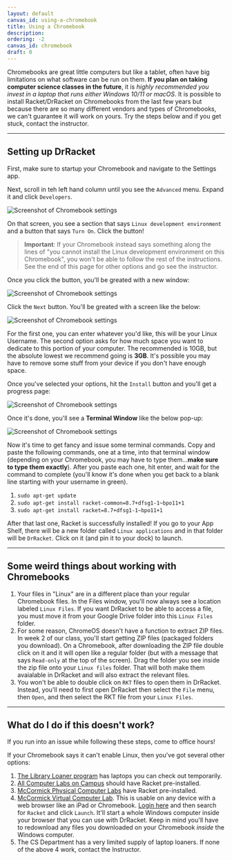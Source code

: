 ```yaml
---
layout: default
canvas_id: using-a-chromebook
title: Using a Chromebook
description:
ordering: -2
canvas_id: chromebook
draft: 0
---
```


Chromebooks are great little computers but like a tablet, often have big limitations on what software can be run on them. **If you plan on taking computer science classes in the future**, it is _highly recommended you invest in a laptop that runs either Windows 10/11 or macOS_. It is possible to install Racket/DrRacket on Chromebooks from the last few years but because there are so many different vendors and types of Chromebooks, we can't guarantee it will work on yours. Try the steps below and if you get stuck, contact the instructor.

* * *

## Setting up DrRacket

First, make sure to startup your Chromebook and navigate to the Settings app.

Next, scroll in teh left hand column until you see the `Advanced` menu. Expand it and click `Developers`.

<img src="{{site.url}}/assets/images/resources/chromebook_settings.png" alt="Screenshot of Chromebook settings">

On that screen, you see a section that says `Linux development environment` and a button that says `Turn On`. Click the button!

> **Important**: If your Chromebook instead says something along the lines of "you cannot install the Linux development environment on this Chromebook", you won't be able to follow the rest of the instructions. See the end of this page for other options and go see the instructor.

Once you click the button, you'll be greated with a new window:

<img src="{{site.url}}/assets/images/resources/chromebook_linux.png" alt="Screenshot of Chromebook settings">

Click the `Next` button. You'll be greated with a screen like the below:

<img src="{{site.url}}/assets/images/resources/chromebook_setup.png" alt="Screenshot of Chromebook settings">

For the first one, you can enter whatever you'd like, this will be your Linux Username. The second option asks for how much space you want to dedicate to this portion of your computer. The recommended is 10GB, but the absolute lowest we recommend going is **3GB**. It's possible you may have to remove some stuff from your device if you don't have enough space.

Once you've selected your options, hit the `Install` button and you'll get a progress page:

<img src="{{site.url}}/assets/images/resources/chromebook_installing.png" alt="Screenshot of Chromebook settings">

Once it's done, you'll see a **Terminal Window** like the below pop-up:

<img src="{{site.url}}/assets/images/resources/chromebook_terminal.png" alt="Screenshot of Chromebook settings">

Now it's time to get fancy and issue some terminal commands. Copy and paste the following commands, one at a time, into that terminal window (depending on your Chromebook, you may have to type them...**make sure to type them exactly**). After you paste each one, hit enter, and wait for the command to complete (you'll know it's done when you get back to a blank line starting with your username in green).

1. `sudo apt-get update`
2. `sudo apt-get install racket-common=8.7+dfsg1-1~bpo11+1`
3. `sudo apt-get install racket=8.7+dfsg1-1~bpo11+1`

After that last one, Racket is successfully installed! If you go to your App Shelf, there will be a new folder called `Linux applications` and in that folder will be `DrRacket`. Click on it (and pin it to your dock) to launch.

* * *

## Some weird things about working with Chromebooks

1. Your files in "Linux" are in a different place than your regular Chromebook files. In the Files window, you'll now always see a location labeled `Linux Files`. If you want DrRacket to be able to access a file, you must move it from your Google Drive folder into this `Linux Files` folder.
2. For some reason, ChromeOS doesn't have a function to extract ZIP files. In week 2 of our class, you'll start getting ZIP files (packaged folders you download). On a Chromebook, after downloading the ZIP file double click on it and it will open like a regular folder (but with a message that says `Read-only` at the top of the screen). Drag the folder you see inside the zip file onto your `Linux files` folder. That will both make them avaialable in DrRacket and will also extract the relevant files.
3. You won't be able to double click on `RKT` files to open them in DrRacket. Instead, you'll need to first open DrRacket then select the `File` menu, then `Open`, and then select the RKT file from your `Linux Files`.

* * * 

## What do I do if this doesn't work?

If you run into an issue while following these steps, come to office hours!

If your Chromebook says it can't enable Linux, then you've got several other options:

1. [The Library Loaner program](https://www.library.northwestern.edu/visit/technology/equipment-checkout/) has laptops you can check out temporarily.
2. [All Computer Labs on Campus](https://www.library.northwestern.edu/visit/technology/computers/) should have Racket pre-installed.
3. [McCormick Physical Computer Labs](https://www.mccormick.northwestern.edu/it-resources/labs/) have Racket pre-installed.
4. [McCormick Virtual Computer Lab](https://www.mccormick.northwestern.edu/it-resources/labs/virtual-computer-labs.html). This is usable on any device with a web browser like an iPad or Chromebook. [Login here](https://northwestern.apporto.com) and then search for `Racket` and click `Launch`. It'll start a whole Windows computer inside your browser that you can use with DrRacket. Keep in mind you'll have to redownload any files you downloaded on your Chromebook _inside_ the Windows computer.
5. The CS Department has a very limited supply of laptop loaners. If none of the above 4 work, contact the Instructor.